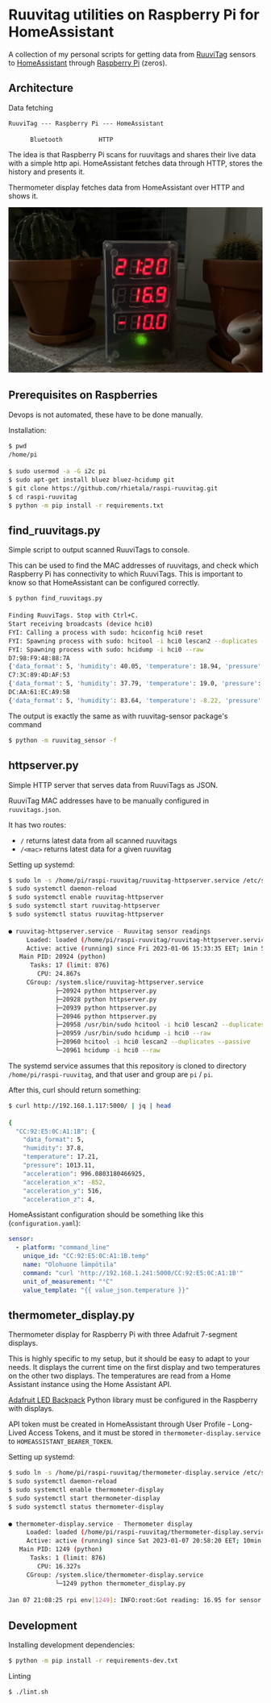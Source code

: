 # Ruuvitag utilities on Raspberry Pi for HomeAssistant

A collection of my personal scripts for getting data from
[RuuviTag](https://ruuvi.com/) sensors to
[HomeAssistant](https://www.home-assistant.io/) through
[Raspberry Pi](https://www.raspberrypi.org/) (zeros).

## Architecture

Data fetching

```
RuuviTag --- Raspberry Pi --- HomeAssistant

      Bluetooth          HTTP
```

The idea is that Raspberry Pi scans for ruuvitags and shares their live data with
a simple http api. HomeAssistant fetches data through HTTP, stores the history
and presents it.

Thermometer display fetches data from HomeAssistant over HTTP and shows it.

![Photo of thermometer display in action](thermometer.jpg)

## Prerequisites on Raspberries

Devops is not automated, these have to be done manually.

Installation:

```sh
$ pwd
/home/pi

$ sudo usermod -a -G i2c pi
$ sudo apt-get install bluez bluez-hcidump git
$ git clone https://github.com/rhietala/raspi-ruuvitag.git
$ cd raspi-ruuvitag
$ python -m pip install -r requirements.txt
```

## find_ruuvitags.py

Simple script to output scanned RuuviTags to console.

This can be used to find the MAC addresses of ruuvitags, and check which Raspberry Pi
has connectivity to which RuuviTags. This is important to know so that HomeAssistant
can be configured correctly.

```sh
$ python find_ruuvitags.py

Finding RuuviTags. Stop with Ctrl+C.
Start receiving broadcasts (device hci0)
FYI: Calling a process with sudo: hciconfig hci0 reset
FYI: Spawning process with sudo: hcitool -i hci0 lescan2 --duplicates --passive
FYI: Spawning process with sudo: hcidump -i hci0 --raw
D7:98:F9:48:88:7A
{'data_format': 5, 'humidity': 40.05, 'temperature': 18.94, 'pressure': 1013.12, 'acceleration': 1053.9525606022312, 'acceleration_x': 880, 'acceleration_y': -580, 'acceleration_z': -4, 'tx_power': 4, 'battery': 2844, 'movement_counter': 27, 'measurement_sequence_number': 48598, 'mac': 'd798f948887a'}
C7:3C:89:4D:AF:53
{'data_format': 5, 'humidity': 37.79, 'temperature': 19.0, 'pressure': 1013.73, 'acceleration': 1032.4495145042201, 'acceleration_x': 1032, 'acceleration_y': 28, 'acceleration_z': -12, 'tx_power': 4, 'battery': 2904, 'movement_counter': 53, 'measurement_sequence_number': 48333, 'mac': 'c73c894daf53'}
DC:AA:61:EC:A9:5B
{'data_format': 5, 'humidity': 83.64, 'temperature': -8.22, 'pressure': 1014.29, 'acceleration': 1057.4686756590004, 'acceleration_x': 1036, 'acceleration_y': -212, 'acceleration_z': 0, 'tx_power': 4, 'battery': 2577, 'movement_counter': 221, 'measurement_sequence_number': 47305, 'mac': 'dcaa61eca95b'}
```

The output is exactly the same as with ruuvitag-sensor package's command

```sh
$ python -m ruuvitag_sensor -f
```

## httpserver.py

Simple HTTP server that serves data from RuuviTags as JSON.

RuuviTag MAC addresses have to be manually configured in `ruuvitags.json`.

It has two routes:

- `/` returns latest data from all scanned ruuvitags
- `/<mac>` returns latest data for a given ruuvitag

Setting up systemd:

```sh
$ sudo ln -s /home/pi/raspi-ruuvitag/ruuvitag-httpserver.service /etc/systemd/system/
$ sudo systemctl daemon-reload
$ sudo systemctl enable ruuvitag-httpserver
$ sudo systemctl start ruuvitag-httpserver
$ sudo systemctl status ruuvitag-httpserver

● ruuvitag-httpserver.service - Ruuvitag sensor readings
     Loaded: loaded (/home/pi/raspi-ruuvitag/ruuvitag-httpserver.service; enabled; vendor preset: enabled)
     Active: active (running) since Fri 2023-01-06 15:33:35 EET; 1min 51s ago
   Main PID: 20924 (python)
      Tasks: 17 (limit: 876)
        CPU: 24.867s
     CGroup: /system.slice/ruuvitag-httpserver.service
             ├─20924 python httpserver.py
             ├─20928 python httpserver.py
             ├─20939 python httpserver.py
             ├─20946 python httpserver.py
             ├─20958 /usr/bin/sudo hcitool -i hci0 lescan2 --duplicates --passive
             ├─20959 /usr/bin/sudo hcidump -i hci0 --raw
             ├─20960 hcitool -i hci0 lescan2 --duplicates --passive
             └─20961 hcidump -i hci0 --raw
```

The systemd service assumes that this repository is cloned to directory
`/home/pi/raspi-ruuvitag`, and that user and group are `pi` / `pi`.

After this, curl should return something:

```sh
$ curl http://192.168.1.117:5000/ | jq | head

{
  "CC:92:E5:0C:A1:1B": {
    "data_format": 5,
    "humidity": 37.8,
    "temperature": 17.21,
    "pressure": 1013.11,
    "acceleration": 996.0803180466925,
    "acceleration_x": -852,
    "acceleration_y": 516,
    "acceleration_z": 4,
```

HomeAssistant configuration should be something like this (`configuration.yaml`):

```yaml
sensor:
  - platform: "command_line"
    unique_id: "CC:92:E5:0C:A1:1B.temp"
    name: "Olohuone lämpötila"
    command: "curl 'http://192.168.1.241:5000/CC:92:E5:0C:A1:1B'"
    unit_of_measurement: "°C"
    value_template: "{{ value_json.temperature }}"
```

## thermometer_display.py

Thermometer display for Raspberry Pi with three Adafruit 7-segment displays.

This is highly specific to my setup, but it should be easy to adapt to your
needs. It displays the current time on the first display and two temperatures
on the other two displays. The temperatures are read from a Home Assistant
instance using the Home Assistant API.

[Adafruit LED Backpack](https://github.com/adafruit/Adafruit_Python_LED_Backpack)
Python library must be configured in the Raspberry with displays.

API token must be created in HomeAssistant through User Profile - Long-Lived
Access Tokens, and it must be stored in `thermometer-display.service` to
`HOMEASSISTANT_BEARER_TOKEN`.

Setting up systemd:

```sh
$ sudo ln -s /home/pi/raspi-ruuvitag/thermometer-display.service /etc/systemd/system/
$ sudo systemctl daemon-reload
$ sudo systemctl enable thermometer-display
$ sudo systemctl start thermometer-display
$ sudo systemctl status thermometer-display

● thermometer-display.service - Thermometer display
     Loaded: loaded (/home/pi/raspi-ruuvitag/thermometer-display.service; enabled; vendor preset: enabled)
     Active: active (running) since Sat 2023-01-07 20:58:20 EET; 10min ago
   Main PID: 1249 (python)
      Tasks: 1 (limit: 876)
        CPU: 16.327s
     CGroup: /system.slice/thermometer-display.service
             └─1249 python thermometer_display.py

Jan 07 21:08:25 rpi env[1249]: INFO:root:Got reading: 16.95 for sensor sensor.a11b_temperature
```

## Development

Installing development dependencies:

```sh
$ python -m pip install -r requirements-dev.txt
```

Linting

```sh
$ ./lint.sh
```
